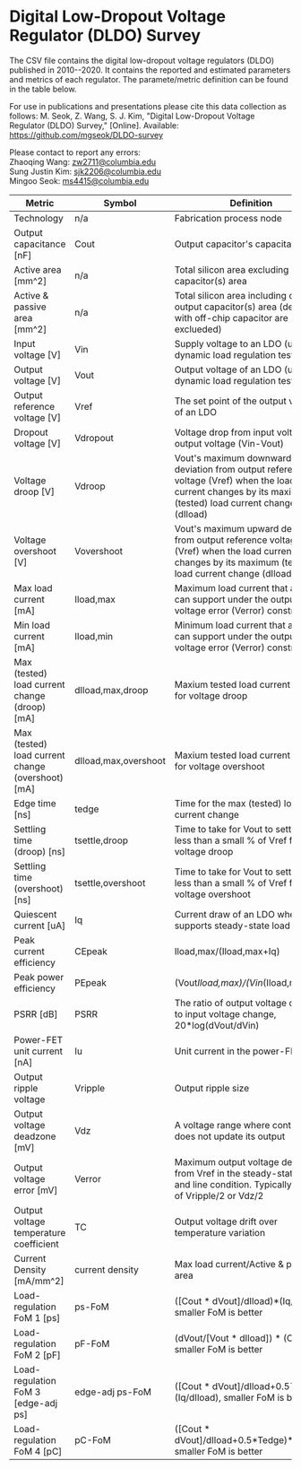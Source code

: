 # Digital Low-Dropout Voltage Regulator (DLDO) Survey 

The CSV file contains the digital low-dropout voltage regulators (DLDO) published in 2010--2020. It contains the reported and estimated parameters and metrics of each regulator. The paramete/metric definition can be found in the table below. 

For use in publications and presentations please cite this data collection as follows:
M. Seok, Z. Wang, S. J. Kim, "Digital Low-Dropout Voltage Regulator (DLDO) Survey," [Online]. Available: https://github.com/mgseok/DLDO-survey

Please contact to report any errors:  
Zhaoqing Wang: zw2711@columbia.edu  
Sung Justin Kim: sjk2206@columbia.edu  
Mingoo Seok: ms4415@columbia.edu  

| Metric | Symbol | Definition |
|--------|--------|------------|
| Technology | n/a | Fabrication process node|
| Output capacitance [nF] | Cout | Output capacitor's capacitance |
| Active area [mm^2] | n/a | Total silicon area excluding output capacitor(s) area |
| Active & passive area [mm^2]	| n/a | Total silicon area including on-chip output capacitor(s) area (designs with off-chip capacitor are exclueded) |
| Input voltage [V] | Vin	| Supply voltage to an LDO (used in dynamic load regulation test) |
| Output voltage [V] | Vout | Output voltage of an LDO (used in dynamic load regulation test) |
| Output reference voltage [V] | Vref | The set point of the output voltage of an LDO |
| Dropout voltage [V] | Vdropout | Voltage drop from input voltage to output voltage (Vin-Vout) |
| Voltage droop [V] | Vdroop | Vout's maximum downward deviation from output reference voltage (Vref) when the load current changes by its maximum (tested) load current change (dIload) |
| Voltage overshoot [V] | Vovershoot | Vout's maximum upward deviation from output reference voltage (Vref) when the load current changes by its maximum (tested) load current change (dIload) |
| Max load current [mA]	| Iload,max	| Maximum load current that an LDO can support under the output voltage error (Verror) constraints |
| Min load current [mA] | Iload,min | Minimum load current that an LDO can support under the output voltage error (Verror) constraints |
| Max (tested) load current change (droop) [mA] | dIload,max,droop | Maxium tested load current change for voltage droop |
|	Max (tested) load current change (overshoot) [mA]	|	dIload,max,overshoot	|	Maxium tested load current change for voltage overshoot	|
|	Edge time [ns]	|	tedge	|	Time for the max (tested) load current change 	|
|	Settling time (droop) [ns]	|	tsettle,droop	|	Time to take for Vout to settle within less than a small % of Vref for voltage droop	|
|	Settling time (overshoot) [ns]	|	tsettle,overshoot	|	Time to take for Vout to settle within less than a small % of Vref for voltage overshoot	|
|	Quiescent current [uA]	|	Iq	|	Current draw of an LDO when it supports steady-state load current	|
|	Peak current efficiency 	|	CEpeak	|	Iload,max/(Iload,max+Iq)	|
|	Peak power efficiency	|	PEpeak	|	(Vout*Iload,max)/(Vin*(Iload,max+Iq))	|
|	PSRR [dB]	|	PSRR	|	The ratio of output voltage change to input voltage change, 20*log(dVout/dVin)	|
|	Power-FET unit current [nA]	|	Iu	|	Unit current in the power-FET array	|
|	Output ripple voltage	|	Vripple	|	Output ripple size	|
|	Output voltage deadzone [mV]	|	Vdz	|	A voltage range where controller does not update its output	|
|	Output voltage error [mV]	|	Verror	|	Maximum output voltage deviation from Vref in the steady-state load and line condition. Typically larger of Vripple/2 or Vdz/2	|
|	Output voltage temperature coefficient	|	TC	|	Output voltage drift over temperature variation	|
|	Current Density [mA/mm^2]	|	current density	|	Max load current/Active & passive area	|
|	Load-regulation FoM 1 [ps]	|	ps-FoM	|	([Cout * dVout]/dIload)*(Iq/dIload), smaller FoM is better	|
|	Load-regulation FoM 2 [pF]	|	pF-FoM	|	(dVout/[Vout * dIload]) * (Cout*Iq), smaller FoM is better	|
|	Load-regulation FoM 3 [edge-adj ps]	|	edge-adj ps-FoM	|	([Cout * dVout]/dIload+0.5*Tedge)*(Iq/dIload), smaller FoM is better	|
|	Load-regulation FoM 4 [pC]	|	pC-FoM	|	([Cout * dVout]/dIload+0.5*Tedge)*Iq, smaller FoM is better	|




